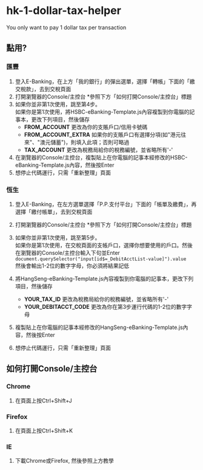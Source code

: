 # hk-1-dollar-tax-helper
You only want to pay 1 dollar tax per transaction

## 點用?

### 匯豐
1. 登入E-Banking，在上方「我的銀行」的彈出選單，選擇「轉帳」下面的「繳交稅款」，去到交稅頁面
2. 打開瀏覽器的Console/主控台 *參照下方「如何打開Console/主控台」標題
3. 如果你並非第1次使用，跳至第4步。<br>
如果你是第1次使用，將HSBC-eBanking-Template.js內容複製到你電腦的記事本，更改下列項目，然後儲存
    - __FROM_ACCOUNT__ 更改為你的支賬戶口/信用卡號碼
    - __FROM_ACCOUNT_EXTRA__ 如果你的支賬戶口有選擇分項(如"港元往來"、"澳元儲蓄")，則填入此項；否則可略過
    - __TAX_ACCOUNT__ 更改為稅務局給你的稅務編號，並省略所有'-'
4. 在瀏覽器的Console/主控台，複製貼上在你電腦的記事本經修改的HSBC-eBanking-Template.js內容，然後按Enter
5. 想停止代碼運行，只需「重新整理」頁面

### 恆生
1. 登入E-Banking，在左方選單選擇「P.P.支付平台」下面的「帳單及繳費」，再選擇「繳付帳單」，去到交稅頁面
2. 打開瀏覽器的Console/主控台 *參照下方「如何打開Console/主控台」標題
3. 如果你並非第1次使用，跳至第5步。<br>
如果你是第1次使用，在交稅頁面的支帳戶口，選擇你想要使用的戶口。然後在瀏覽器的Console/主控台輸入下句並Enter<br>
```document.querySelector("input[id$=_DebitAcctList-value]").value```<br>
然後會輸出1-2位的數字字母，你必須將結果記低

4. 將HangSeng-eBanking-Template.js內容複製到你電腦的記事本，更改下列項目，然後儲存
    - __YOUR_TAX_ID__ 更改為稅務局給你的稅務編號，並省略所有'-'
    - __YOUR_DEBITACCT_CODE__ 更改為你在第3步運行代碼的1-2位的數字字母
5. 複製貼上在你電腦的記事本經修改的HangSeng-eBanking-Template.js內容，然後按Enter
6. 想停止代碼運行，只需「重新整理」頁面

## 如何打開Console/主控台
### Chrome
1. 在頁面上按Ctrl+Shift+J

### Firefox
1. 在頁面上按Ctrl+Shift+K

### IE
1. 下載Chrome或Firefox, 然後參照上方教學
